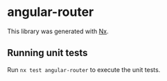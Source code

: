 # angular-router

This library was generated with [Nx](https://nx.dev).

## Running unit tests

Run `nx test angular-router` to execute the unit tests.
